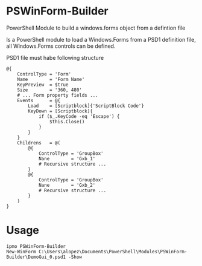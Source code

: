 # PSWinForm-Builder
PowerShell Module to build a windows.forms object from a defintion file

Is a PowerShell module to load a Windows.Forms from a PSD1 definition file, all Windows.Forms controls can be defined.

PSD1 file must habe following structure

    @{
        ControlType = 'Form'
        Name        = 'Form Name'
        KeyPreview  = $true
        Size        = '360, 480'
        # ... Form property fields ...
        Events      = @{
            Load    = [Scriptblock]{'ScriptBlock Code'}
            KeyDown = [Scriptblock]{
                if ($_.KeyCode -eq 'Escape') {
                    $this.Close()
                }
            }
        }
        Childrens   = @(
            @{
                ControlType = 'GroupBox'
                Nane        = 'Gxb_1'
                # Recursive structure ...
            }
            @{
                ControlType = 'GroupBox'
                Nane        = 'Gxb_2'
                # Recursive structure ...
            }
        )
    }

# Usage

    ipmo PSWinForm-Builder
    New-WinForm C:\Users\alopez\Documents\PowerShell\Modules\PSWinForm-Builder\DemoGui_0.psd1 -Show



